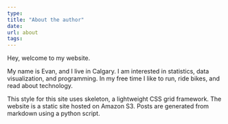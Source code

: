 ```yaml
---
type:
title: "About the author"
date:
url: about
tags:
---
```


Hey, welcome to my website.

My name is Evan, and I live in Calgary. I am interested in statistics,
data visualization, and programming. In my free time I like to run,
ride bikes, and read about technology.

This style for this site uses skeleton, a lightweight CSS
grid framework. The website is a static site hosted on
Amazon S3. Posts are generated from markdown using a
python script.
